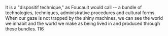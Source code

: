 It is a "dispositif technique," as Foucault would call -- a bundle of technologies, techniques, administrative procedures and cultural forms. When our gaze is not trapped by the shiny machines, we can see the world we inhabit and the world we make as being lived in and produced through these bundles. 116

